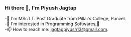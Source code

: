 ### Hi there 👋, I'm Piyush Jagtap
-🏫 I'm MSc I.T. Post Graduate from Pillai's College, Panvel. <br/>
-👀 I'm interested in Programming Softwares,💖<br/>
-📫 How to reach me: jagtappiyush13@gmail.com.
<!--
**PiyushJagtap/PiyushJagtap** is a ✨ _special_ ✨ repository because its `README.md` (this file) appears on your GitHub profile.

Here are some ideas to get you started:

- 🔭 I’m currently working on ...
- 🌱 I’m currently learning ...
- 👯 I’m looking to collaborate on ...
- 🤔 I’m looking for help with ...
- 💬 Ask me about ...
- 📫 How to reach me: ...
- 😄 Pronouns: ...
- ⚡ Fun fact: ...
-->

